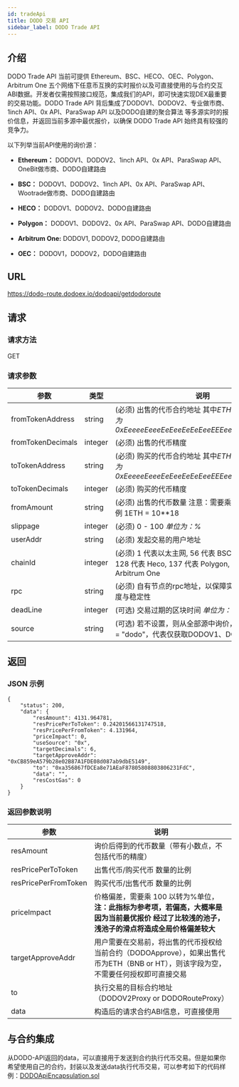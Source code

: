 ```yaml
---
id: tradeApi
title: DODO 交易 API
sidebar_label: DODO Trade API
---
```


## 介绍

DODO Trade API 当前可提供 Ethereum、BSC、HECO、OEC、Polygon、Arbitrum One 五个网络下任意币互换的实时报价以及可直接使用的与合约交互ABI数据。开发者仅需按照接口规范，集成我们的API，即可快速实现DEX最重要的交易功能。DODO Trade API 背后集成了DODOV1、DODOV2、专业做市商、1inch API、0x API、ParaSwap API 以及DODO自建的聚合算法 等多源实时的报价信息，并返回当前多源中最优报价，以确保 DODO Trade API 始终具有较强的竞争力。

以下列举当前API使用的询价源：

- **Ethereum：** DODOV1、DODOV2、1inch API、0x API、ParaSwap API、OneBit做市商、DODO自建路由

- **BSC：** DODOV1、DODOV2、1inch API、0x API、ParaSwap API、Wootrade做市商、DODO自建路由

- **HECO：** DODOV1、DODOV2、DODO自建路由

- **Polygon：** DODOV1、DODOV2、0x API、ParaSwap API、DODO自建路由

- **Arbitrum One:** DODOV1, DODOV2, DODO自建路由

- **OEC：** DODOV1，DODOV2，DODO自建路由

## URL

https://dodo-route.dodoex.io/dodoapi/getdodoroute

## 请求

### 请求方法

GET

### 请求参数

| 参数                         |  类型        | 说明                                                              |
| ----------------------------| ------------ | -----------------------------------------------------------------|
| fromTokenAddress            | string       | (必须)  出售的代币合约地址 其中*ETH(BNB or Matic) 为 0xEeeeeEeeeEeEeeEeEeEeeEEEeeeeEeeeeeeeEEeE*   |
| fromTokenDecimals           | integer      | (必须)  出售的代币精度   |
| toTokenAddress              | string       | (必须)  购买的代币合约地址 其中*ETH(BNB or Matic) 为 0xEeeeeEeeeEeEeeEeEeEeeEEEeeeeEeeeeeeeEEeE*   |
| toTokenDecimals             | integer      | (必须)  购买的代币精度   |
| fromAmount                  | string       | (必须)  出售的代币数量  注意：需要乘上代币的精度，举例 1ETH =  10**18 |
| slippage                    | integer      | (必须)  0 - 100   *单位为：%* |
| userAddr                    | string       | (必须)  发起交易的用户地址 |
| chainId                     | integer      | (必须)  1 代表以太主网, 56 代表 BSC, 66 代表 OEC, 128 代表 Heco, 137 代表 Polygon, 42161 代表 Arbitrum One |
| rpc                         | string       | (必须)  自有节点的rpc地址，以保障实时的节点询价速度与稳定性   |
| deadLine                    | integer      | (可选)  交易过期的区块时间 *单位为：秒* |
| source                      | string       | (可选)  若不设置，则从全部源中询价， 若设置 source = "dodo"，代表仅获取DODOV1、DODOV2 报价 |



## 返回

### JSON 示例

```
{
    "status": 200,
    "data": {
        "resAmount": 4131.964781,
        "resPricePerToToken": 0.24201566131747518,
        "resPricePerFromToken": 4.131964,
        "priceImpact": 0,
        "useSource": "0x",
        "targetDecimals": 6,
        "targetApproveAddr": "0xCB859eA579b28e02B87A1FDE08d087ab9dbE5149",
        "to": "0xa356867fDCEa8e71AEaF87805808803806231FdC",
        "data": "",
        "resCostGas": 0
    }
}

```

### 返回参数说明

| 参数                            | 说明                                                                  |
| ------------------------------ | ----------------------------------------------------------------------|
| resAmount                      | 询价后得到的代币数量（带有小数点，不包括代币的精度）|
| resPricePerToToken             | 出售代币/购买代币 数量的比例 |
| resPricePerFromToken           | 购买代币/出售代币 数量的比例 |
| priceImpact                    | 价格偏差，需要乘 100 以转为%单位， **注：此指标为参考项，若偏高，大概率是因为当前最优报价 经过了比较浅的池子，浅池子的滑点将造成全局价格偏差较大**|
| targetApproveAddr              | 用户需要在交易前，将出售的代币授权给当前合约（DODOApprove），如果出售代币为ETH（BNB or HT），则该字段为空，不需要任何授权即可直接交易 |
| to                             | 执行交易的目标合约地址 （DODOV2Proxy or DODORouteProxy）|
| data                           | 构造后的请求合约ABI信息，可直接使用  |


## 与合约集成

从DODO-API返回的data，可以直接用于发送到合约执行代币交易。但是如果你希望使用自己的合约，封装以及发送data执行代币交易，可以参考如下的代码样例：[DODOApiEncapsulation.sol](https://github.com/DODOEX/dodo-example/blob/main/contracts/DODOApiEncapsulation.sol)
